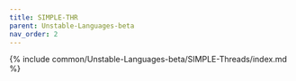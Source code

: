 ```yaml
---
title: SIMPLE-THR
parent: Unstable-Languages-beta
nav_order: 2
---
```


{% include common/Unstable-Languages-beta/SIMPLE-Threads/index.md %}
